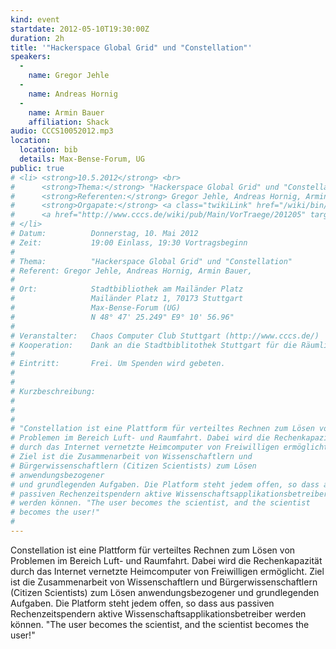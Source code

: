 ```yaml
---
kind: event
startdate: 2012-05-10T19:30:00Z
duration: 2h
title: '"Hackerspace Global Grid" und "Constellation"'
speakers:
  -
    name: Gregor Jehle
  -
    name: Andreas Hornig
  -
    name: Armin Bauer
    affiliation: Shack
audio: CCCS10052012.mp3
location:
  location: bib
  details: Max-Bense-Forum, UG
public: true
# <li> <strong>10.5.2012</strong> <br>
#      <strong>Thema:</strong> "Hackerspace Global Grid" und "Constellation" <br>
#      <strong>Referenten:</strong> Gregor Jehle, Andreas Hornig, Armin Bauer (Shack) <br>
#      <strong>Orgapate:</strong> <a class="twikiLink" href="/wiki/bin/view/Main/PrinCess">PrinCess</a> <br>
#      <a href="http://www.cccs.de/wiki/pub/Main/VorTraege/201205" target="_top">Pressetext 05/2012</a>
# </li>
# Datum:          Donnerstag, 10. Mai 2012
# Zeit:           19:00 Einlass, 19:30 Vortragsbeginn
#
# Thema:          "Hackerspace Global Grid" und "Constellation"
# Referent:	Gregor Jehle, Andreas Hornig, Armin Bauer,
#
# Ort:            Stadtbibliothek am Mailänder Platz
#                 Mailänder Platz 1, 70173 Stuttgart
#                 Max-Bense-Forum (UG)
#                 N 48° 47' 25.249" E9° 10' 56.96"
#
# Veranstalter:   Chaos Computer Club Stuttgart (http://www.cccs.de/)
# Kooperation:    Dank an die Stadtbiblitothek Stuttgart für die Räumlichkeiten!
#
# Eintritt:       Frei. Um Spenden wird gebeten.
#
#
# Kurzbeschreibung:
#
#
#
# "Constellation ist eine Plattform für verteiltes Rechnen zum Lösen von
# Problemen im Bereich Luft- und Raumfahrt. Dabei wird die Rechenkapazität
# durch das Internet vernetzte Heimcomputer von Freiwilligen ermöglicht.
# Ziel ist die Zusammenarbeit von Wissenschaftlern und
# Bürgerwissenschaftlern (Citizen Scientists) zum Lösen
# anwendungsbezogener
# und grundlegenden Aufgaben. Die Platform steht jedem offen, so dass aus
# passiven Rechenzeitspendern aktive Wissenschaftsapplikationsbetreiber
# werden können. "The user becomes the scientist, and the scientist
# becomes the user!"
#
---
```

Constellation ist eine Plattform für verteiltes Rechnen zum Lösen von Problemen
im Bereich Luft- und Raumfahrt. Dabei wird die Rechenkapazität durch das
Internet vernetzte Heimcomputer von Freiwilligen ermöglicht.
Ziel ist die Zusammenarbeit von Wissenschaftlern und Bürgerwissenschaftlern
(Citizen Scientists) zum Lösen anwendungsbezogener und grundlegenden Aufgaben.
Die Platform steht jedem offen, so dass aus passiven Rechenzeitspendern aktive
Wissenschaftsapplikationsbetreiber werden können. "The user becomes the
scientist, and the scientist becomes the user!"

